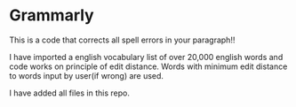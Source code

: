 # Grammarly
This is a code that corrects all spell errors in your paragraph!!

I have imported a english vocabulary list of over 20,000 english words and code works on principle of edit distance. 
Words with minimum edit distance to words input by user(if wrong) are used.

I have added all files in this repo.
